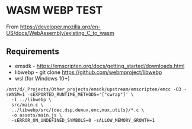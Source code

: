 # WASM WEBP TEST

From https://developer.mozilla.org/en-US/docs/WebAssembly/existing_C_to_wasm

## Requirements
* emsdk - https://emscripten.org/docs/getting_started/downloads.html
* libwebp - git clone https://github.com/webmproject/libwebp
* wsl (for Windows 10+)

```
/mnt/d/_Projects/Other_projects/emsdk/upstream/emscripten/emcc -O3 -sWASM=1 -sEXPORTED_RUNTIME_METHODS='["cwrap"]' \
  -I ../libwebp \
  src/main.c \
  ../libwebp/src/{dec,dsp,demux,enc,mux,utils}/*.c \
  -o assets/main.js \
  -sERROR_ON_UNDEFINED_SYMBOLS=0 -sALLOW_MEMORY_GROWTH=1
```
